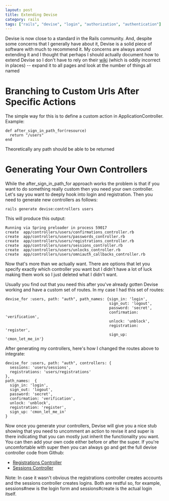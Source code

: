 ```yaml
---
layout: post
title: Extending Devise
category: rails
tags: ["rails", "devise", "login", "authorization", "authentication"]
---
```

Devise is now close to a standard in the Rails community.  And, despite some concerns that I generally have about it, Devise is a solid piece of software with much to recommend it.  My concerns are always around extending it and I thought that perhaps I should actually document how to extend Devise so I don't have to rely on their [wiki](https://github.com/plataformatec/devise/wiki) (which is oddly incorrect in places) -- expand it to all pages and look at the number of things all named 

# Branching to Custom Urls After Specific Actions

The simple way for this is to define a custom action in ApplicationController.  Example:

    def after_sign_in_path_for(resource) 
      return "/users"
    end
    
Theoretically any path should be able to be returned
    
# Generating Your Own Controllers

While the after_sign_in_path_for approach works the problem is that if you want to do something really custom then you need your own controller.  Let's say you want to deeply hook into login and registration.  Then you need to generate new controllers as follows:

    rails generate devise:controllers users
    
This will produce this output:

    Running via Spring preloader in process 59017
    create  app/controllers/users/confirmations_controller.rb
    create  app/controllers/users/passwords_controller.rb
    create  app/controllers/users/registrations_controller.rb
    create  app/controllers/users/sessions_controller.rb
    create  app/controllers/users/unlocks_controller.rb
    create  app/controllers/users/omniauth_callbacks_controller.rb    

Now that's more than we actually want.  There are options that let you specify exactly which controller you want but I didn't have a lot of luck making them work so I just deleted what I didn't want.  

Usually you find out that you need this after you've already gotten Devise working and have a custom set of routes.  In my case I had this set of routes:

    devise_for :users, path: "auth", path_names: {sign_in: 'login', 
                                                  sign_out: 'logout',
                                                  password: 'secret', 
                                                  confirmation: 'verification', 
                                                  unlock: 'unblock', 
                                                  registration: 'register', 
                                                  sign_up: 'cmon_let_me_in'}
    
After generating my controllers, here's how I changed the routes above to integrate:
    
    devise_for :users, path: "auth", controllers: {
      sessions: 'users/sessions',
      registrations: 'users/registrations'
    },
    path_names:  {
      sign_in: 'login',
      sign_out: 'logout',
      password: 'secret',
      confirmation: 'verification',
      unlock: 'unblock',
      registration: 'register',
      sign_up: 'cmon_let_me_in'
    }

Now once you generate your controllers, Devise will give you a nice stub showing that you need to uncomment an action to revise it and super is there indicating that you can mostly just inherit the functionality you want.  You can then add your own code either before or after the super.  If you're uncomfortable with super then you can always go and get the full devise controller code from Github:

* [Registrations Controller](https://github.com/plataformatec/devise/blob/master/app/controllers/devise/registrations_controller.rb)
* [Sessions Controller](https://github.com/plataformatec/devise/blob/master/app/controllers/devise/sessions_controller.rb)

Note: In case it wasn't obvious the registrations controller creates accounts and the sessions controller creates logins.  Both are restful so, for example, sessions#new is the login form and sessions#create is the actual login itself.